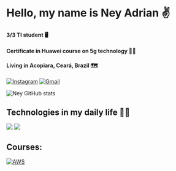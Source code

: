 # Hello, my name is Ney Adrian ✌️
#### 3/3 TI student 🖥️
#### Certificate in Huawei course on 5g technology 🧑‍💻
#### Living in Acopiara, Ceará, Brazil 🗺️

[![Instagram](https://img.shields.io/badge/Instagram-E4405F?style=for-the-badge&logo=instagram&logoColor=white)](https://www.instagram.com/neyadrian_?igsh=dzMzamY1ZDIwYzZw)
[![Gmail](https://img.shields.io/badge/Gmail-D14836?style=for-the-badge&logo=gmail&logoColor=white)](mailto:neyadrian2018@gmail.com)

![Ney GitHub stats](https://github-readme-stats.vercel.app/api?username=neyadrian&show_icons=true&theme=dark)

## Technologies in my daily life 👨‍💻

<div>
    <img src="https://skillicons.dev/icons?i=html,css,javascript,react,python,springgithub,figma,git" />
    <img src="https://skillicons.dev/icons?i=github,git,figma" /><br>
</div>

<h2>Courses:</h2>

[![AWS](https://images.credly.com/size/220x220/images/73e4a58b-a8ef-41a3-a7db-9183dd269882/image.png
)](https://www.credly.com/badges/deb3a6b1-186a-413f-9322-ff8380e5745c/public_url)
